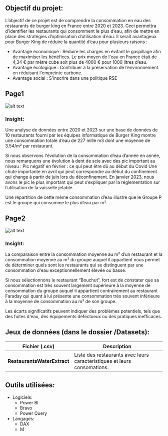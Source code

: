 ## **Objectif du projet:**
L’objectif de ce projet est de comprendre la consommation en eau des restaurants de burger king en France entre 2020 et 2023. Ceci permettra d’identifier les restaurants qui consomment le plus d’eau, afin de mettre en place des stratégies d’optimisation d’utilisation d’eau. 
Il serait avantageux pour Burger King de réduire la quantité d’eau pour plusieurs raisons :
  * Avantage économique : Réduire les charges en évitant le gaspillage  afin de maximiser les bénéfices.
      Le prix moyen de l'eau en France était de 4,34 € par mètre cube soit plus de 4000 € pour 1000 litres d’eau.
  * Avantage écologique : Contribuer à la préservation de l’environnement. en réduisant l'empreinte carbone.
  * Avantage social : S'inscrire dans une politique RSE
    
## **Page1**

![alt text](https://github.com/GUILAINE30MAWE/Burger_King_Water_Consomption/blob/main/images/page1.PNG)

### Insight: 
Une analyse de données entre 2020 et 2023 sur une base de données de 10 restaurants fourni par les équipes informatique de Burger King montre une consommation totale d’eau de 227 mille m3 dont une moyenne de 3.54/m² par restaurant.

Si nous observons l'évolution de la consommation d’eau d’année en année, nous remarquons une évolution à dent de scie avec des pic important au niveau : 
Pic négatif en février : ce qui peut être dû au début du Covid
Une chute importante en avril qui peut correspondre au début du confinement qui change à partir de juin lors du déconfinement.
En janvier 2023, nous avons le pic le plus important qui peut s’expliquer par la réglementation sur l’utilisation de la vaisselle jetable.

Une répartition de cette même consommation d’eau illustre que le Groupe P est le groupe qui consomme le plus d’eau par m².

## **Page2**

![alt text](https://github.com/GUILAINE30MAWE/Burger_King_Water_Consomption/blob/main/images/page2.PNG)

### Insight: 
La comparaison entre la consommation moyenne au m² d’un restaurant et la consommation moyenne au m² du groupe auquel il appartient nous permet de déterminer quels sont les restaurants qui se distinguent par une consommation d'eau exceptionnellement élevée ou basse.


Si nous sélectionnons le restaurant “Bouchut”, fort est de constater que sa consommation est très souvent largement supérieure à la moyenne de consommation du groupe auquel il appartient contrairement au restaurant Faraday qui quant à lui présente une consommation très souvent inférieure à la moyenne de consommation au m² de son groupe.


Les écarts significatifs peuvent indiquer des problèmes potentiels, tels que des fuites d'eau, des équipements défectueux ou des pratiques inefficaces.

## **Jeux de données (dans le dossier /Datasets):**
| **Fichier (.csv)**                           | **Description**                                              |
|---------------------------------------------|----------------------------------------------------------|
| **RestaurantsWaterExtract**                            | Liste des restaurants avec leurs caracteristiques et leurs consomations.                    |



## **Outils utilisées:**

* Logiciels:
    * Power BI
    * Bravo
    * Power Query
* Langages:
    * DAX
    * M
